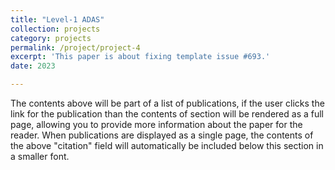 ```yaml
---
title: "Level-1 ADAS"
collection: projects
category: projects
permalink: /project/project-4
excerpt: 'This paper is about fixing template issue #693.'
date: 2023

---
```


The contents above will be part of a list of publications, if the user clicks the link for the publication than the contents of section will be rendered as a full page, allowing you to provide more information about the paper for the reader. When publications are displayed as a single page, the contents of the above "citation" field will automatically be included below this section in a smaller font.
